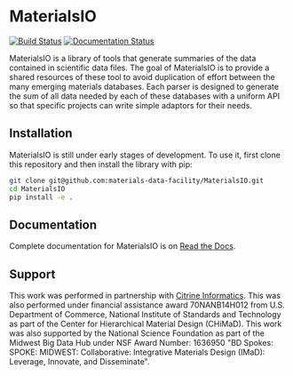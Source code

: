 # MaterialsIO

[![Build Status](https://travis-ci.org/materials-data-facility/MaterialsIO.svg?branch=master)](https://travis-ci.org/materials-data-facility/MaterialsIO)
[![Documentation Status](https://readthedocs.org/projects/materialsio/badge/?version=latest)](https://materialsio.readthedocs.io/en/latest/?badge=latest)

MaterialsIO is a library of tools that generate summaries of the data contained in scientific data files.
The goal of MaterialsIO is to provide a shared resources of these tool to avoid duplication of effort between the many emerging materials databases.
Each parser is designed to generate the sum of all data needed by each of these databases with a uniform API so that specific projects can write simple adaptors for their needs.

## Installation

MaterialsIO is still under early stages of development. 
To use it, first clone this repository and then install the library with pip:

```bash
git clone git@github.com:materials-data-facility/MaterialsIO.git
cd MaterialsIO
pip install -e .
```

## Documentation

Complete documentation for MaterialsIO is on [Read the Docs](https://materialsio.readthedocs.io/en/latest/).

## Support 

This work was performed in partnership with [Citrine Informatics](https://citrine.io/). 
This was also performed under financial assistance award 70NANB14H012 from U.S. Department of Commerce, National Institute of Standards and Technology as part of the Center for Hierarchical Material Design (CHiMaD).
This work was also supported by the National Science Foundation as part of the Midwest Big Data Hub under NSF Award Number: 1636950 "BD Spokes: SPOKE: MIDWEST: Collaborative: Integrative Materials Design (IMaD): Leverage, Innovate, and Disseminate".
